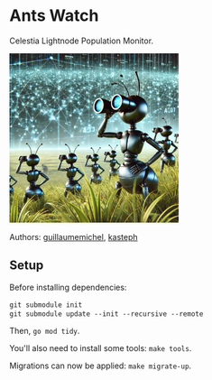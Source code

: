# Ants Watch

Celestia Lightnode Population Monitor.

<img src="./resources/ants.png" alt="Ants Watch" height="300"/>

Authors: [guillaumemichel](https://github.com/guillaumemichel), [kasteph](https://github.com/kasteph)

## Setup

Before installing dependencies:

``` shell
git submodule init
git submodule update --init --recursive --remote
```

Then, `go mod tidy`.

You'll also need to install some tools: `make tools`.

Migrations can now be applied: `make migrate-up`.
